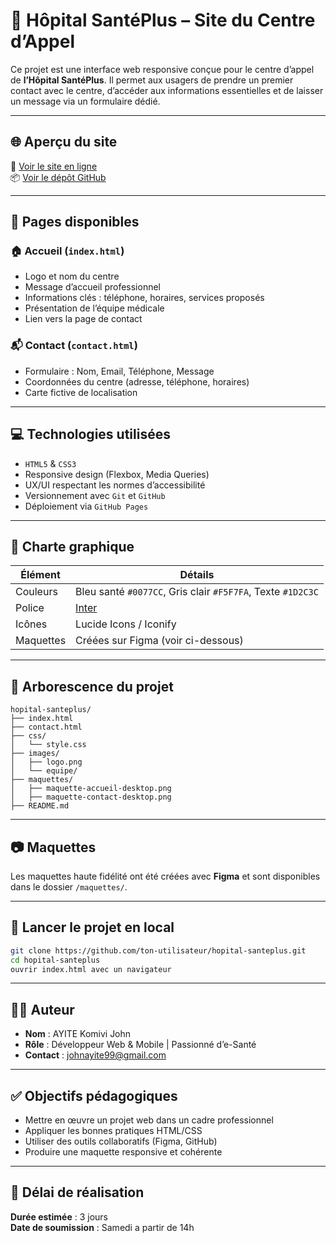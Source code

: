 
# 🏥 Hôpital SantéPlus – Site du Centre d’Appel

Ce projet est une interface web responsive conçue pour le centre d’appel de **l’Hôpital SantéPlus**. Il permet aux usagers de prendre un premier contact avec le centre, d’accéder aux informations essentielles et de laisser un message via un formulaire dédié.

---

## 🌐 Aperçu du site

🔗 [Voir le site en ligne](https://ton-utilisateur.github.io/hopital-santeplus/)  
📦 [Voir le dépôt GitHub](https://github.com/ton-utilisateur/hopital-santeplus)

---

## 📄 Pages disponibles

### 🏠 Accueil (`index.html`)
- Logo et nom du centre
- Message d’accueil professionnel
- Informations clés : téléphone, horaires, services proposés
- Présentation de l’équipe médicale
- Lien vers la page de contact

### 📬 Contact (`contact.html`)
- Formulaire : Nom, Email, Téléphone, Message
- Coordonnées du centre (adresse, téléphone, horaires)
- Carte fictive de localisation

---

## 💻 Technologies utilisées

- `HTML5` & `CSS3`
- Responsive design (Flexbox, Media Queries)
- UX/UI respectant les normes d’accessibilité
- Versionnement avec `Git` et `GitHub`
- Déploiement via `GitHub Pages`

---

## 🎨 Charte graphique

| Élément       | Détails                         |
|---------------|----------------------------------|
| Couleurs      | Bleu santé `#0077CC`, Gris clair `#F5F7FA`, Texte `#1D2C3C` |
| Police        | [Inter](https://fonts.google.com/specimen/Inter) |
| Icônes        | Lucide Icons / Iconify |
| Maquettes     | Créées sur Figma (voir ci-dessous) |

---

## 📁 Arborescence du projet

```
hopital-santeplus/
├── index.html
├── contact.html
├── css/
│   └── style.css
├── images/
│   ├── logo.png
│   └── equipe/
├── maquettes/
│   ├── maquette-accueil-desktop.png
│   ├── maquette-contact-desktop.png
├── README.md
```

---

## 📷 Maquettes

Les maquettes haute fidélité ont été créées avec **Figma** et sont disponibles dans le dossier `/maquettes/`.

---

## 🚀 Lancer le projet en local

```bash
git clone https://github.com/ton-utilisateur/hopital-santeplus.git
cd hopital-santeplus
ouvrir index.html avec un navigateur
```

---

## 👨‍⚕️ Auteur

- **Nom** : AYITE Komivi John
- **Rôle** : Développeur Web & Mobile | Passionné d’e-Santé
- **Contact** : johnayite99@gmail.com

---

## ✅ Objectifs pédagogiques

- Mettre en œuvre un projet web dans un cadre professionnel
- Appliquer les bonnes pratiques HTML/CSS
- Utiliser des outils collaboratifs (Figma, GitHub)
- Produire une maquette responsive et cohérente

---

## 📅 Délai de réalisation

**Durée estimée** : 3 jours  
**Date de soumission** : Samedi a partir de 14h

